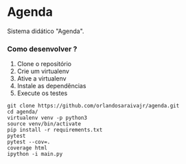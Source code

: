 # Agenda

Sistema didático "Agenda".

### Como desenvolver ?

1. Clone o repositório
2. Crie um virtualenv 
3. Ative a virtualenv
4. Instale as dependências
5. Execute os testes

```console
git clone https://github.com/orlandosaraivajr/agenda.git
cd agenda/
virtualenv venv -p python3
source venv/bin/activate
pip install -r requirements.txt 
pytest
pytest --cov=.
coverage html
ipython -i main.py 
```

